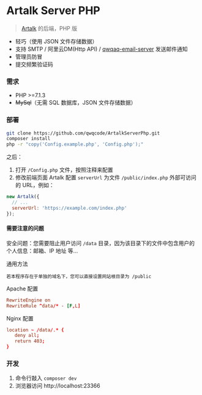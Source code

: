 # Artalk Server PHP

> [Artalk](https://artalk.js.org) 的后端，PHP 版

- 轻巧（使用 JSON 文件存储数据）
- 支持 SMTP / 阿里云DM(Http API) / [qwqaq-email-server](https://github.com/qwqcode/qwqaq-email-server) 发送邮件通知
- 管理员防冒
- 提交频繁验证码

### 需求

- PHP >=7.1.3
- ~~MySql~~（无需 SQL 数据库，JSON 文件存储数据）

### 部署

```bash
git clone https://github.com/qwqcode/ArtalkServerPhp.git
composer install
php -r "copy('Config.example.php', 'Config.php');"
```

之后：

1. 打开 `/Config.php` 文件，按照注释来配置
2. 修改前端页面 Artalk 配置 `serverUrl` 为文件 `/public/index.php` 外部可访问的 URL，例如：

```js
new Artalk({
  // ...
  serverUrl: 'https://example.com/index.php'
});
```

#### 需要注意的问题

安全问题：您需要阻止用户访问 `/data` 目录，因为该目录下的文件中包含用户的个人信息：邮箱、IP 地址 等...

通用方法

```
若本程序存在于单独的域名下，您可以直接设置网站根目录为 /public
```

Apache 配置

```conf
RewriteEngine on
RewriteRule ^data/* - [F,L]
```

Nginx 配置

```conf
location ~ /data/.* {
   deny all;
   return 403;
}
```

### 开发

1. 命令行敲入 `composer dev`
2. 浏览器访问 http://localhost:23366
